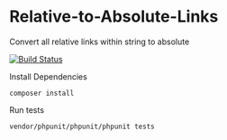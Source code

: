 # Relative-to-Absolute-Links
Convert all relative links within string to absolute

[![Build Status](https://travis-ci.org/kyleladd/Relative-to-Absolute-Links.svg)](https://travis-ci.org/kyleladd/Relative-to-Absolute-Links)


Install Dependencies
```
composer install
```

Run tests
```
vendor/phpunit/phpunit/phpunit tests
```